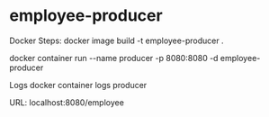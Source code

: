 # employee-producer

Docker Steps:
docker image build -t employee-producer .

docker container run --name producer -p 8080:8080 -d employee-producer

Logs
docker container logs producer

URL: localhost:8080/employee


